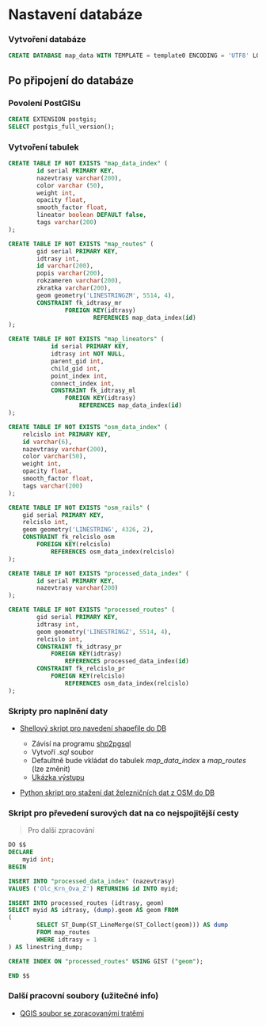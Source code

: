 # Nastavení databáze

### Vytvoření databáze

```sql
CREATE DATABASE map_data WITH TEMPLATE = template0 ENCODING = 'UTF8' LOCALE = 'en_US.utf8';
```

## Po připojení do databáze

### Povolení PostGISu

```sql
CREATE EXTENSION postgis;
SELECT postgis_full_version();
```

### Vytvoření tabulek

```sql
CREATE TABLE IF NOT EXISTS "map_data_index" (
        id serial PRIMARY KEY,
        nazevtrasy varchar(200),
        color varchar (50),
        weight int,
        opacity float,
        smooth_factor float,
        lineator boolean DEFAULT false,
        tags varchar(200)
);

CREATE TABLE IF NOT EXISTS "map_routes" (
        gid serial PRIMARY KEY,
        idtrasy int,
        id varchar(200),
        popis varchar(200),
        rokzameren varchar(200),
        zkratka varchar(200),
        geom geometry('LINESTRINGZM', 5514, 4),
        CONSTRAINT fk_idtrasy_mr
                FOREIGN KEY(idtrasy)
                        REFERENCES map_data_index(id)
);

CREATE TABLE IF NOT EXISTS "map_lineators" (
            id serial PRIMARY KEY,
            idtrasy int NOT NULL,
            parent_gid int,
            child_gid int,
            point_index int,
            connect_index int,
            CONSTRAINT fk_idtrasy_ml
		        FOREIGN KEY(idtrasy)
			        REFERENCES map_data_index(id)
);

CREATE TABLE IF NOT EXISTS "osm_data_index" (
    relcislo int PRIMARY KEY,
    id varchar(6),
    nazevtrasy varchar(200),
    color varchar(50),
    weight int,
    opacity float,
    smooth_factor float,
    tags varchar(200)
);

CREATE TABLE IF NOT EXISTS "osm_rails" (
    gid serial PRIMARY KEY,
    relcislo int,
    geom geometry('LINESTRING', 4326, 2),
    CONSTRAINT fk_relcislo_osm
        FOREIGN KEY(relcislo)
            REFERENCES osm_data_index(relcislo)
);

CREATE TABLE IF NOT EXISTS "processed_data_index" (
        id serial PRIMARY KEY,
        nazevtrasy varchar(200)
);

CREATE TABLE IF NOT EXISTS "processed_routes" (
        gid serial PRIMARY KEY,
        idtrasy int,
        geom geometry('LINESTRINGZ', 5514, 4),
        relcislo int,
        CONSTRAINT fk_idtrasy_pr
            FOREIGN KEY(idtrasy)
                REFERENCES processed_data_index(id)
        CONSTRAINT fk_relcislo_pr
	        FOREIGN KEY(relcislo)
	            REFERENCES osm_data_index(relcislo)
);
```
### Skripty pro naplnění daty

- [Shellový skript pro navedení shapefile do DB](convert-postgis.sh)
    - Závisí na programu [shp2pgsql](https://www.bostongis.com/pgsql2shp_shp2pgsql_quickguide.bqg)
    - Vytvoří *.sql* soubor
    - Defaultně bude vkládat do tabulek *map_data_index* a *map_routes* (lze změnit)
    - [Ukázka výstupu](convert_output_example.sql)

- [Python skript pro stažení dat železničních dat z OSM do DB](osm_overpass.py)

### Skript pro převedení surových dat na co nejspojitější cesty
> Pro další zpracování
```sql
DO $$
DECLARE
	myid int;
BEGIN

INSERT INTO "processed_data_index" (nazevtrasy)
VALUES ('Olc_Krn_Ova_Z') RETURNING id INTO myid;

INSERT INTO processed_routes (idtrasy, geom)
SELECT myid AS idtrasy, (dump).geom AS geom FROM
(
        SELECT ST_Dump(ST_LineMerge(ST_Collect(geom))) AS dump
        FROM map_routes
        WHERE idtrasy = 1
) AS linestring_dump;

CREATE INDEX ON "processed_routes" USING GIST ("geom");

END $$
```

### Další pracovní soubory (užitečné info)

- [QGIS soubor se zpracovanými tratěmi](db_cleanup_qgis.qgz)